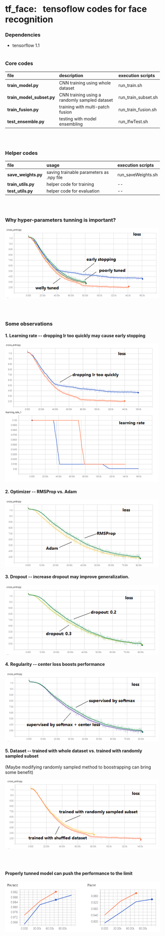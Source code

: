 # tf_face:&nbsp;&nbsp;&nbsp;tensoflow codes for face recognition

### Dependencies
* tensorflow 1.1
<br/><br/>
### Core codes
| file | description | execution scripts |
| :---- | :---- | :---- |
| <strong>train_model.py</strong> | CNN training using whole dataset |  run_train.sh |
| <strong>train_model_subset.py</strong> | CNN training using a randomly sampled dataset | run_train_subset.sh |
| <strong>train_fusion.py</strong> | training with multi-patch fusion | run_train_fusion.sh |
| <strong>test_ensemble.py</strong> | testing with model ensembling | run_lfwTest.sh |

<br/><br/>
### Helper codes
| file | usage | execution scripts |
| :---- | :---- | :---- |
| <strong>save_weights.py</strong> | saving trainable parameters as .npy file | run_saveWeights.sh |
| <strong>train_utils.py</strong> | helper code for training | -- |
| <strong>test_utils.py</strong> | helper code for evaluation | -- |

<br/><br/>
### Why hyper-parameters tunning is important?
![figure1](/pictures/figure1.png)

<br/><br/>
### Some observations
#### 1. Learning rate -- dropping lr too quickly may cause early stopping

![figure2](/pictures/figure2.png)

#### 2. Optimizer -- RMSProp vs. Adam

![figure3](/pictures/figure3.png)

#### 3. Dropout -- increase dropout may improve generalization.

![figure4](/pictures/figure4.png)

#### 4. Regularity -- center loss boosts performance

![figure5](/pictures/figure5.png)

#### 5. Dataset -- trained with whole dataset vs. trained with randomly sampled subset
(Maybe modifying randomly sampled method to boostrapping can bring some benefit)

![figure6](/pictures/figure6.png)

<br/><br/>
#### Properly tunned model can push the performance to the limit

![figure7](/pictures/figure7.png)
